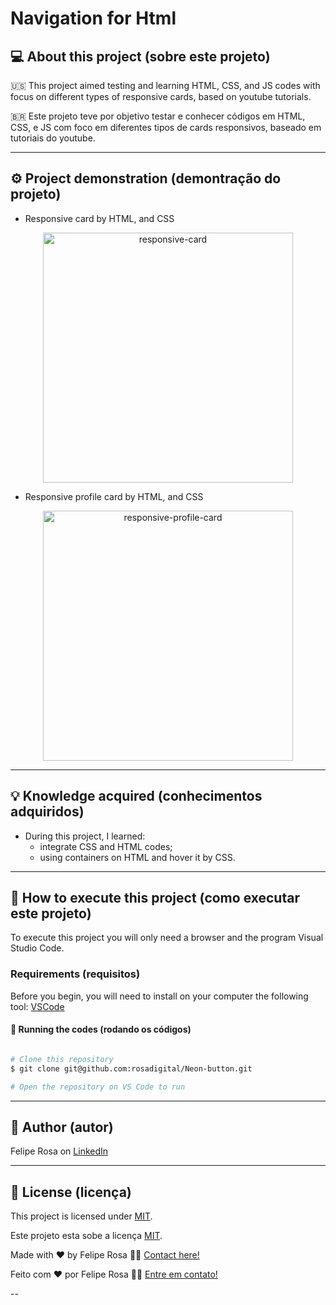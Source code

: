 # Navigation for Html
## 💻 About this project (sobre este projeto)
:us: This project aimed testing and learning HTML, CSS, and JS codes with focus on different types of responsive cards, based on youtube tutorials.

:brazil: Este projeto teve por objetivo testar e conhecer códigos em HTML, CSS, e JS com foco em diferentes tipos de cards responsivos, baseado em tutoriais do youtube.

---
## ⚙️ Project demonstration (demontração do projeto)

- Responsive card by HTML, and CSS
<p align="center"> <img alt="responsive-card" title="#responsive-card" src="./assets/responsive-card.gif" width="400px">

- Responsive profile card by HTML, and CSS
<p align="center"> <img alt="responsive-profile-card" title="#responsive-profile-card" src="./assets/responsive-profile-card.gif" width="400px">


---
	
## 💡 Knowledge acquired (conhecimentos adquiridos)

- During this project, I learned:
  - integrate CSS and HTML codes;
  - using containers on HTML and hover it by CSS.


---

## 🚀 How to execute this project (como executar este projeto)

To execute this project you will only need a browser and the program Visual Studio Code.

### Requirements (requisitos)

Before you begin, you will need to install on your computer the following tool: [VSCode](https://code.visualstudio.com/)

#### 🎲 Running the codes (rodando os códigos)

```bash

# Clone this repository
$ git clone git@github.com:rosadigital/Neon-button.git

# Open the repository on VS Code to run

```

---

## 🦸 Author (autor)


Felipe Rosa on [LinkedIn](https://www.linkedin.com/in/felipe-rosa/)

---

## 📝 License (licença)

This project is licensed under [MIT](./LICENSE).

Este projeto esta sobe a licença [MIT](./LICENSE).

Made with ❤️ by Felipe Rosa 👋🏽 [Contact here!](https://www.linkedin.com/in/felipe-rosa/)

Feito com ❤️ por Felipe Rosa 👋🏽 [Entre em contato!](https://www.linkedin.com/in/felipe-rosa/)

--
